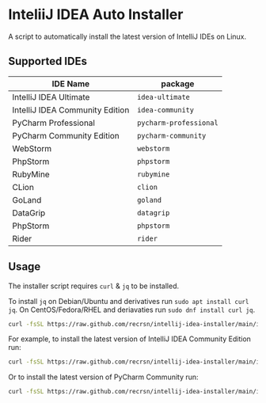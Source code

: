 # InteliiJ IDEA Auto Installer

A script to automatically install the latest version of IntelliJ IDEs on Linux.

## Supported IDEs

| IDE Name | package |
| ---------| ------- |
| IntelliJ IDEA Ultimate | `idea-ultimate` |
| IntelliJ IDEA Community Edition | `idea-community` |
| PyCharm Professional | `pycharm-professional` |
| PyCharm Community Edition | `pycharm-community` |
| WebStorm | `webstorm` |
| PhpStorm | `phpstorm` |
| RubyMine | `rubymine` |
| CLion | `clion` |
| GoLand | `goland` |
| DataGrip | `datagrip` |
| PhpStorm | `phpstorm` |
| Rider | `rider` |

## Usage

The installer script requires `curl` & `jq` to be installed. 

To install `jq` on Debian/Ubuntu and derivatives run `sudo apt install curl jq`. On CentOS/Fedora/RHEL and deriavaties run `sudo dnf install curl jq`.

```bash
curl -fsSL https://raw.github.com/recrsn/intellij-idea-installer/main/installer.sh | sh -s [package]
```

For example, to install the latest version of IntelliJ IDEA Community Edition run:

```bash
curl -fsSL https://raw.github.com/recrsn/intellij-idea-installer/main/installer.sh | sh -s idea-community
```

Or to install the latest version of PyCharm Community run:

```bash
curl -fsSL https://raw.github.com/recrsn/intellij-idea-installer/main/installer.sh | sh -s pycharm-community
```